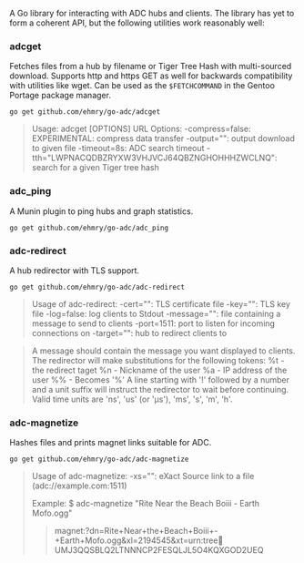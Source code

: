 A Go library for interacting with ADC hubs and clients. The library has yet to form a coherent API, but the following utilities work reasonably well:

### adcget
Fetches files from a hub by filename or Tiger Tree Hash with multi-sourced download. Supports http and https GET as well for backwards compatibility with utilities like wget. Can be used as the `$FETCHCOMMAND` in the Gentoo Portage package manager.

```go get github.com/ehmry/go-adc/adcget```

> Usage: adcget [OPTIONS] URL
> Options:
>   -compress=false: EXPERIMENTAL: compress data transfer
>   -output="": output download to given file
>   -timeout=8s: ADC search timeout
>   -tth="LWPNACQDBZRYXW3VHJVCJ64QBZNGHOHHHZWCLNQ": search for a given Tiger tree hash
>

### adc_ping
A Munin plugin to ping hubs and graph statistics.

```go get github.com/ehmry/go-adc/adc_ping```


### adc-redirect
A hub redirector with TLS support.

```go get github.com/ehmry/go-adc/adc-redirect```

> Usage of adc-redirect:
>   -cert="": TLS certificate file
>   -key="": TLS key file
>   -log=false: log clients to Stdout
>   -message="": file containing a message to send to clients
>   -port=1511: port to listen for incoming connections on
>   -target="": hub to redirect clients to

> A message should contain the message you want displayed to clients.
> The redirector will make substitutions for the following tokens:
> 	 %t - the redirect taget
> 	 %n - Nickname of the user
> 	 %a - IP address of the user
> 	 %% - Becomes '%'
> A line starting with '!' followed by a number and a unit suffix will
> instruct the redirector to wait before continuing. Valid time units are
> 'ns', 'us' (or 'µs'), 'ms', 's', 'm', 'h'.

### adc-magnetize
Hashes files and prints magnet links suitable for ADC.

```go get github.com/ehmry/go-adc/adc-magnetize```

> Usage of adc-magnetize:
>  -xs="": eXact Source link to a file (adc://example.com:1511)
>
> Example:
> $ adc-magnetize "Rite Near the Beach Boiii - Earth Mofo.ogg" 
>> magnet:?dn=Rite+Near+the+Beach+Boiii+-+Earth+Mofo.ogg&xl=2194545&xt=urn:tree:tiger:UMJ3QQSBLQ2LTNNNCP2FESQLJL5O4KQXGOD2UEQ
